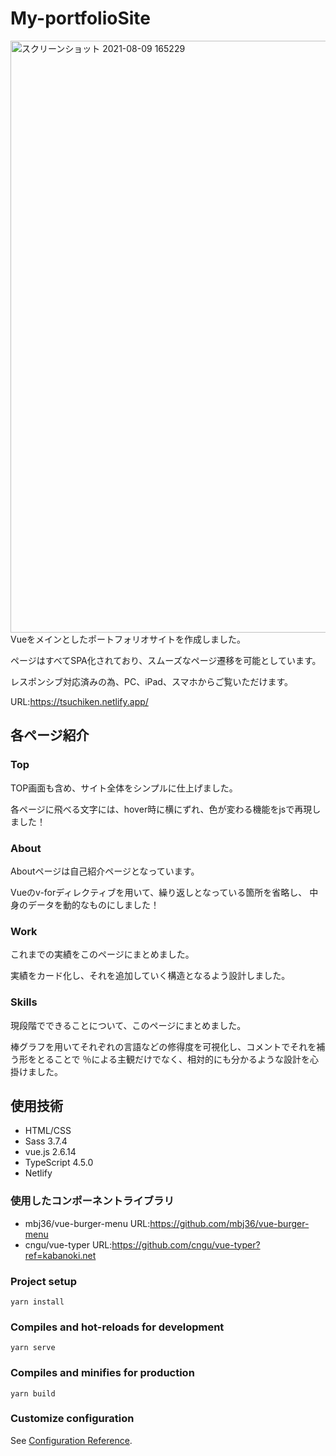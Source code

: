 # My-portfolioSite
<img width="947" alt="スクリーンショット 2021-08-09 165229" src="https://user-images.githubusercontent.com/84276667/128676594-5ef994e7-b696-4f7b-ae2a-4a68ef319f6e.png">
Vueをメインとしたポートフォリオサイトを作成しました。

ページはすべてSPA化されており、スムーズなページ遷移を可能としています。

レスポンシブ対応済みの為、PC、iPad、スマホからご覧いただけます。

URL:<https://tsuchiken.netlify.app/>
## 各ページ紹介

### Top
TOP画面も含め、サイト全体をシンプルに仕上げました。

各ページに飛べる文字には、hover時に横にずれ、色が変わる機能をjsで再現しました！



### About
Aboutページは自己紹介ページとなっています。

Vueのv-forディレクティブを用いて、繰り返しとなっている箇所を省略し、
中身のデータを動的なものにしました！

### Work
これまでの実績をこのページにまとめました。

実績をカード化し、それを追加していく構造となるよう設計しました。


### Skills
現段階でできることについて、このページにまとめました。

棒グラフを用いてそれぞれの言語などの修得度を可視化し、コメントでそれを補う形をとることで
％による主観だけでなく、相対的にも分かるような設計を心掛けました。

## 使用技術
* HTML/CSS
* Sass 3.7.4
* vue.js 2.6.14
* TypeScript 4.5.0
* Netlify

### 使用したコンポーネントライブラリ
* mbj36/vue-burger-menu  URL:<https://github.com/mbj36/vue-burger-menu>
* cngu/vue-typer URL:<https://github.com/cngu/vue-typer?ref=kabanoki.net>

### Project setup
```
yarn install
```

### Compiles and hot-reloads for development
```
yarn serve
```

### Compiles and minifies for production
```
yarn build
```

### Customize configuration
See [Configuration Reference](https://cli.vuejs.org/config/).
